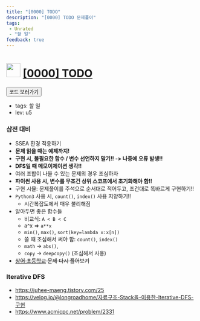 ```yaml
---
title: "[0000] TODO"
description: "[0000] TODO 문제풀이"
tags: 
 - Unrated 
 - "할 일"
feedback: true
---
```

<h1><img src="https://doky.space/assets/icpclev/u5.svg" height="37px"> <a href="http://icpc.me/0000" target="_blank">[0000] TODO</a></h1>

<a href="https://github.com/DokySp/acmicpc-practice/tree/master/0000"><button class="btn btn-info">코드 보러가기</button></a>

- tags: 할 일
- lev: u5

### 삼전 대비
 - SSEA 환경 적응하기
 - **문제 읽을 때는 예제까지!**
 - **구현 시, 불필요한 함수 / 변수 선언하지 말기!! -> 나중에 오류 발생!!**
 - **DFS일 때 메모이제이션 생각!!**
 - 여러 조합이 나올 수 있는 문제의 경우 조심하자
 - **파이썬 사용 시, 변수를 무조건 상위 스코프에서 초기화해야 함!!**
 - 구현 시뮬: 문제풀이를 주석으로 순서대로 적어두고, 조건대로 똑바르게 구현하기!!
 - `Python3` 사용 시, `count()`, `index()` 사용 지양하기!!
    - 시간복잡도에서 매우 불리해짐
 - 알아두면 좋은 함수들
    - 비교식: `A < B < C`
    - a^x => `a**x`
    - `min()`, `max()`, `sort(key=lambda x:x[n])`
    - 쓸 때 조심해서 써야 함: `count()`, `index()`
    - `math` -> `abs()`,
    - `copy` -> `deepcopy()` (조심해서 사용) 
 - ~~[상어 초등학교](https://uhug.github.io/docs/21608) 문제 다시 풀어보기~~

### Iterative DFS
 - https://juhee-maeng.tistory.com/25
 - https://velog.io/@longroadhome/자료구조-Stack을-이용한-Iterative-DFS-구현
 - https://www.acmicpc.net/problem/2331
